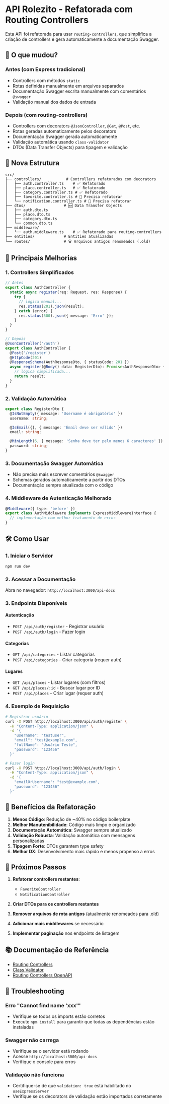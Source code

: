 # API Rolezito - Refatorada com Routing Controllers

Esta API foi refatorada para usar `routing-controllers`, que simplifica a criação de controllers e gera automaticamente a documentação Swagger.

## 🚀 O que mudou?

### Antes (com Express tradicional)
- Controllers com métodos `static`
- Rotas definidas manualmente em arquivos separados
- Documentação Swagger escrita manualmente com comentários `@swagger`
- Validação manual dos dados de entrada

### Depois (com routing-controllers)
- Controllers com decorators `@JsonController`, `@Get`, `@Post`, etc.
- Rotas geradas automaticamente pelos decorators
- Documentação Swagger gerada automaticamente
- Validação automática usando `class-validator`
- DTOs (Data Transfer Objects) para tipagem e validação

## 📁 Nova Estrutura

```
src/
├── controllers/           # Controllers refatorados com decorators
│   ├── auth.controller.ts    # ✅ Refatorado
│   ├── place.controller.ts   # ✅ Refatorado  
│   ├── category.controller.ts # ✅ Refatorado
│   ├── favorite.controller.ts # 🔄 Precisa refatorar
│   └── notification.controller.ts # 🔄 Precisa refatorar
├── dtos/                 # 🆕 Data Transfer Objects
│   ├── auth.dto.ts
│   ├── place.dto.ts
│   ├── category.dto.ts
│   └── common.dto.ts
├── middleware/
│   └── auth.middleware.ts    # ✅ Refatorado para routing-controllers
├── entities/             # Entities atualizadas
└── routes/               # 🗑️ Arquivos antigos renomeados (.old)
```

## 🎯 Principais Melhorias

### 1. Controllers Simplificados
```typescript
// Antes
export class AuthController {
  static async register(req: Request, res: Response) {
    try {
      // lógica manual...
      res.status(201).json(result);
    } catch (error) {
      res.status(500).json({ message: 'Erro' });
    }
  }
}

// Depois
@JsonController('/auth')
export class AuthController {
  @Post('/register')
  @HttpCode(201)
  @ResponseSchema(AuthResponseDto, { statusCode: 201 })
  async register(@Body() data: RegisterDto): Promise<AuthResponseDto> {
    // lógica simplificada...
    return result;
  }
}
```

### 2. Validação Automática
```typescript
export class RegisterDto {
  @IsNotEmpty({ message: 'Username é obrigatório' })
  username: string;

  @IsEmail({}, { message: 'Email deve ser válido' })
  email: string;

  @MinLength(6, { message: 'Senha deve ter pelo menos 6 caracteres' })
  password: string;
}
```

### 3. Documentação Swagger Automática
- Não precisa mais escrever comentários `@swagger`
- Schemas gerados automaticamente a partir dos DTOs
- Documentação sempre atualizada com o código

### 4. Middleware de Autenticação Melhorado
```typescript
@Middleware({ type: 'before' })
export class AuthMiddleware implements ExpressMiddlewareInterface {
  // implementação com melhor tratamento de erros
}
```

## 🛠️ Como Usar

### 1. Iniciar o Servidor
```bash
npm run dev
```

### 2. Acessar a Documentação
Abra no navegador: `http://localhost:3000/api-docs`

### 3. Endpoints Disponíveis

#### Autenticação
- `POST /api/auth/register` - Registrar usuário
- `POST /api/auth/login` - Fazer login

#### Categorias  
- `GET /api/categories` - Listar categorias
- `POST /api/categories` - Criar categoria (requer auth)

#### Lugares
- `GET /api/places` - Listar lugares (com filtros)
- `GET /api/places/:id` - Buscar lugar por ID
- `POST /api/places` - Criar lugar (requer auth)

### 4. Exemplo de Requisição

```bash
# Registrar usuário
curl -X POST http://localhost:3000/api/auth/register \
  -H "Content-Type: application/json" \
  -d '{
    "username": "testuser",
    "email": "test@example.com",
    "fullName": "Usuário Teste",
    "password": "123456"
  }'

# Fazer login
curl -X POST http://localhost:3000/api/auth/login \
  -H "Content-Type: application/json" \
  -d '{
    "emailOrUsername": "test@example.com",
    "password": "123456"
  }'
```

## 🎉 Benefícios da Refatoração

1. **Menos Código**: Redução de ~40% no código boilerplate
2. **Melhor Manutenibilidade**: Código mais limpo e organizado
3. **Documentação Automática**: Swagger sempre atualizado
4. **Validação Robusta**: Validação automática com mensagens personalizadas
5. **Tipagem Forte**: DTOs garantem type safety
6. **Melhor DX**: Desenvolvimento mais rápido e menos propenso a erros

## 🔄 Próximos Passos

1. **Refatorar controllers restantes**:
   - `FavoriteController`
   - `NotificationController`

2. **Criar DTOs para os controllers restantes**

3. **Remover arquivos de rota antigos** (atualmente renomeados para .old)

4. **Adicionar mais middlewares** se necessário

5. **Implementar paginação** nos endpoints de listagem

## 📚 Documentação de Referência

- [Routing Controllers](https://github.com/typestack/routing-controllers)
- [Class Validator](https://github.com/typestack/class-validator)
- [Routing Controllers OpenAPI](https://github.com/epiphone/routing-controllers-openapi)

## 🔧 Troubleshooting

### Erro "Cannot find name 'xxx'"
- Verifique se todos os imports estão corretos
- Execute `npm install` para garantir que todas as dependências estão instaladas

### Swagger não carrega
- Verifique se o servidor está rodando
- Acesse `http://localhost:3000/api-docs`
- Verifique o console para erros

### Validação não funciona
- Certifique-se de que `validation: true` está habilitado no `useExpressServer`
- Verifique se os decorators de validação estão importados corretamente